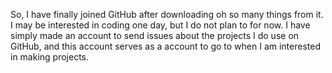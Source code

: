 So, I have finally joined GitHub after downloading oh so many things from it. I may be interested in coding one day, but I do not plan to for now. I have simply made an account to send issues about the projects I do use on GitHub, and this account serves as a account to go to when I am interested in making projects.

<!---
Blaze6265/Blaze6265 is a ✨ special ✨ repository because its `README.md` (this file) appears on your GitHub profile.
You can click the Preview link to take a look at your changes.
--->
